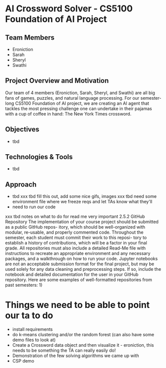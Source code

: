 # AI Crossword Solver - CS5100 Foundation of AI Project

## Team Members
- Eroniction
- Sarah
- Sheryl
- Swathi

## Project Overview and Motivation
Our team of 4 members (Eroniction, Sarah, Sheryl, and Swathi) are all big fans of games, puzzles, and natural language processing. For our semester-long CS5100 Foundation of AI project, we are creating an AI agent that tackles the most pressing challenge one can undertake in their pajamas with a cup of coffee in hand: The New York Times crossword. 

## Objectives
- tbd

## Technologies & Tools
- tbd

## Approach
- tbd
xxx tbd fill this out, add some nice gifs, images
xxx tbd need some environment file where we freeze reqs and let TAs know what they'll 
- need to run our code

xxx tbd notes on what to do for read me very important
2.5.2 GitHub Repository
The implementation of your course project should be submitted as a public GitHub repos-
itory, which should be well-organized with modular, re-usable, and properly commented
code. Throughout the semester, each student must commit their work to this reposi-
tory to establish a history of contributions, which will be a factor in your final grade.
All repositories must also include a detailed Read-Me file with instructions to recreate an
appropriate environment and any necessary packages, and a walkthrough on how to
run your code. Jupyter notebooks are not an acceptable submission format for the final
project, but may be used solely for any data cleaning and preprocessing steps. If so,
include the notebook and detailed documentation for the user in your GitHub repository.
Here are some examples of well-formatted repositories from past semesters: 1)

# Things we need to be able to point our ta to do
* install requirements
* do k-means clustering and/or the random forest (can also have some demo files to look at)
* Create a Crossword data object and then visualize it - eroniction, this needs to be something the TA can really easily do!
* Demonstration of the few solving algorithms we came up with
* CSP demo